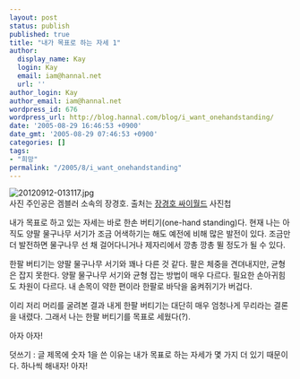 ```yaml
---
layout: post
status: publish
published: true
title: "내가 목표로 하는 자세 1"
author:
  display_name: Kay
  login: Kay
  email: iam@hannal.net
  url: ''
author_login: Kay
author_email: iam@hannal.net
wordpress_id: 676
wordpress_url: http://blog.hannal.com/blog/i_want_onehandstanding/
date: '2005-08-29 16:46:53 +0900'
date_gmt: '2005-08-29 07:46:53 +0900'
categories: []
tags:
- "희망"
permalink: "/2005/8/i_want_onehandstanding"
---
```

<p><img src="http://blog.hannal.com/assets/uploads/2012/09/20120912-013117.jpg" alt="20120912-013117.jpg" class="alignnone size-full" /><br />
사진 주인공은 겜블러 소속의 장경호. 출처는 <a href="http://cyworld.com/jkhbboy">장경호 싸이월드</a> 사진첩</p>
<p>내가 목표로 하고 있는 자세는 바로 한손 버티기(one-hand standing)다. 현재 나는 아직도 양팔 물구나무 서기가 조금 어색하기는 해도 예전에 비해 많은 발전이 있다. 조금만 더 발전하면 물구나무 선 채 걸어다니거나 제자리에서 깡총 깡총 뛸 정도가 될 수 있다.</p>
<p>한팔 버티기는 양팔 물구나무 서기와 꽤나 다른 것 같다. 팔은 체중을 견뎌내지만, 균형은 잡지 못한다. 양팔 물구나무 서기와 균형 잡는 방법이 매우 다르다. 필요한 손아귀힘도 차원이 다르다. 내 손목이 약한 편이라 한팔로 바닥을 움켜쥐기가 버겁다.</p>
<p>이리 저리 머리를 굴려본 결과 내게 한팔 버티기는 대단히 매우 엄청나게 무리라는 결론을 내렸다. 그래서 나는 한팔 버티기를 목표로 세웠다(?).</p>
<p>아자 아자!</p>
<p>덧쓰기 : 글 제목에 숫자 1을 쓴 이유는 내가 목표로 하는 자세가 몇 가지 더 있기 때문이다. 하나씩 해내자! 아자!</p>
